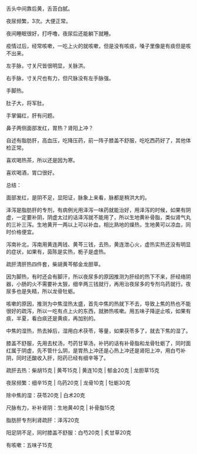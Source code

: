 舌头中间靠后黄，舌苔白腻。

夜尿频繁，3次。大便正常。

夜间睡眠很好，打呼噜，夜尿后还能躺下就睡。

疫情过后，经常咳嗽，一吃上火的就咳嗽，但是没有咳痰，嗓子里像是有痰但是咳不出来。

左手脉，寸关尺皆很明显，关脉洪。

右手脉，寸关尺也有力，但尺脉没有左手脉强。

手脚热。

肚子大，将军肚。

手掌偏红，肝有问题。

鼻子两侧面部发红，胃热？肾阳上冲？

自述有脂肪肝，高血压，吃降压药，前一阵子膝盖不舒服，吃吃西药好了，其他体检正常。

喜欢喝热茶，所以还是因为寒。

喜欢喝酒，胃口很好。

总结：

面部发红，是阴不足，显阳证，脉象上来看，脉都是稍洪大的。

泽泻是脂肪肝的专剂，有病例光用泽泻一味药就能治好，用泽泻的时候，如果有阴虚，一定要补阴，阴虚太过的话泽泻就不能用了，所以生地黄补骨脂，类似肾气丸的三补三泻。生地黄开一两以上可以补血，相比熟地的燥热，生地黄可以凉血，同时价格便宜。

泻南补北，泻南用黄连两钱、黄芩三钱，去热，黄连泄心火，虚热实热还没有明显的症状，如果有，茵陈是实热，栀子是虚热。

疏肝清肝热四件套，柴胡黄芩郁金龙胆草。

因为脚热，有时还会有脚汗，所以夜尿多的原因推测为肝经的热下不来，肝经络阴器，小肠的火不需要补太狠，细辛两三钱就行，再用治夜尿多的专剂乌药就行。夜尿多也是失精，所以龙骨牡蛎。

咳嗽的原因，推测为中焦湿热太盛，首先中焦的热就下不去，导致上焦的热也不能很好的疏泻，所以一吃有点上火的东西，就肺热咳嗽。用五味子降逆止咳，如果有痰，半夏，看白痰还是黄痰，再加别的。

中焦的湿热，热去掉后，湿用白术茯苓，等量，如果茯苓多了，就去下焦的湿了。

膝盖不舒服，先用去杖汤，芍药甘草汤，补钙的话有补骨脂和龙骨牡蛎了，同时面红属于阴虚，先不管什么阴，是胃热上冲还是心热上冲还是肾阳上冲，用白芍补阴，同时还酸收入肝，阳药已经有细辛等了。

疏肝去热：柴胡15克 | 黄芩15克 | 黄连10克 | 郁金20克 | 龙胆草15克 

夜尿频繁：细辛15克 | 乌药20克 | 龙骨10克 | 牡蛎30克

除中焦的湿：茯苓20克 | 白术20克

尺脉有力，补补肾阴：生地黄40克 | 补骨脂15克

脂肪肝专剂利肾疏肝：泽泻20克

阳足阴不足，同时膝盖不舒服：白芍20克 | 炙甘草20克

有咳嗽：五味子15克